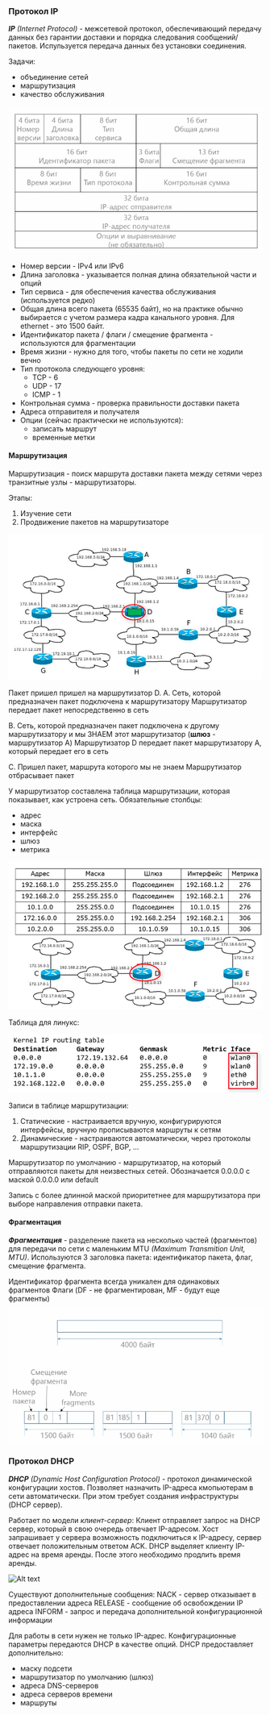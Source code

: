 
### Протокол IP
_**IP** (Internet Protocol)_ - межсетевой протокол, обеспечивающий передачу данных без гарантии доставки и порядка следования сообщений/пакетов. Испульзуется передача данных без установки соединения.

Задачи:
- объединение сетей
- маршрутизация
- качество обслуживания

![Alt text](src/img25.png)

* Номер версии - IPv4 или IPv6
* Длина заголовка - указывается полная длина обязательной части и опций  
* Тип сервиса - для обеспечения качества обслуживания (используется редко)  
* Общая длина всего пакета (65535 байт), но на практике обычно выбирается с учетом размера кадра канального уровня. Для ethernet - это 1500 байт.  
* Идентификатор пакета / флаги / смещение фрагмента - используются для фрагментации
* Время жизни - нужно для того, чтобы пакеты по сети не ходили вечно
* Тип протокола следующего уровня: 
    - TCP - 6
    - UDP - 17
    - ICMP - 1
* Контрольная сумма - проверка правильности доставки пакета
* Адреса отправителя и получателя
* Опции (сейчас практически не используются):
    - записать маршрут
    - временные метки

#### Маршрутизация
Маршрутизация - поиск маршрута доставки пакета между сетями через транзитные узлы - маршрутизаторы.

Этапы:
1. Изучение сети
2. Продвижение пакетов на маршрутизаторе

![Alt text](src/img26.png)

Пакет пришел пришел на маршрутизатор D. 
A. Сеть, которой предназначен пакет подключена к маршрутизатору
Маршрутизатор передает пакет непосредственно в сеть

B. Сеть, которой предназначен пакет подключена к другому маршрутизатору и мы ЗНАЕМ этот маршрутизатор (**шлюз** - маршрутизатор A)
Маршрутизатор D передает пакет маршрутизатору A, который передает его в сеть

С. Пришел пакет, маршрута которого мы не знаем
Маршрутизатор отбрасывает пакет


У маршрутизатор составлена таблица маршрутизации, которая показывает, как устроена сеть. Обязательные столбцы:
- адрес
- маска
- интерфейс
- шлюз
- метрика

![Alt text](src/img27.png)

Таблица для линукс:

![Alt text](src/img28.png)

Записи в таблице маршрутизации:
1. Статические - настраивается вручную, конфигурируются интерфейсы, вручную прописываются маршруты к сетям
2. Динамические  - настраиваются автоматически, через протоколы маршрутизации RIP, OSPF, BGP, ...

Маршрутизатор по умолчанию - маршрутизатор, на который отправляются пакеты для неизвестных сетей. Обозначается 0.0.0.0 с маской 0.0.0.0 или default

Запись с более длинной маской приоритетнее для маршрутизатора при выборе направления отправки пакета.

#### Фрагментация

_**Фрагментация**_ - разделение пакета на несколько частей (фрагментов) для передачи по сети с маленьким MTU _(Maximum Transmition Unit, MTU)_. Используются 3 заголовка пакета: идентификатор пакета, флаг, смещение фрагмента.

Идентификатор фрагмента всегда уникален для одинаковых фрагментов
Флаги (DF - не фрагментирован, MF - будут еще фрагменты)

![Alt text](src/img29.png)


### Протокол DHCP
_**DHCP** (Dynamic Host Configuration Protocol)_ - протокол динамической конфигурации хостов. Позволяет назначить IP-адреса кмопьютерам в сети автоматически. При этом требует создания инфраструктуры (DHCP сервер).

Работает по модели _клиент-сервер_:
Клиент отправляет запрос на DHCP сервер, который в свою очередь отвечает IP-адресом. Хост запрашивает у сервера возможность подключиться к IP-адресу, сервер отвечает положительным ответом ACK. 
DHCP выделяет клиенту IP-адрес на время аренды. После этого необходимо продлить время аренды. 

![Alt text](img30.png)

Существуют дополнительные сообщения:
NACK - сервер отказывает в предоставлении адреса
RELEASE - сообщение об освобождении IP адреса
INFORM - запрос и передача дополнительной конфигурационной информации

Для работы в сети нужен не только IP-адрес. Конфигурационные параметры передаются DHCP в качестве опций. 
DHCP предоставляет дополнительно:
- маску подсети
- маршрутизатор по умолчанию (шлюз)
- адреса DNS-серверов
- адреса серверов времени
- маршруты